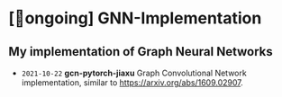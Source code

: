 # [🚀ongoing] GNN-Implementation
## My implementation of Graph Neural Networks

- `2021-10-22` **gcn-pytorch-jiaxu** Graph Convolutional Network implementation, similar to https://arxiv.org/abs/1609.02907.
